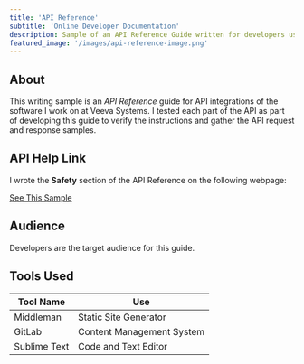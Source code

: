```yaml
---
title: 'API Reference'
subtitle: 'Online Developer Documentation'
description: Sample of an API Reference Guide written for developers using a static site generator (Middleman) and Markdown.
featured_image: '/images/api-reference-image.png'
---
```


## About

This writing sample is an <em>API Reference</em> guide for API integrations of the software I work on at Veeva Systems. I tested each part of the API as part of developing this guide to verify the instructions and gather the API request and response samples. 

## API Help Link

I wrote the **Safety** section of the API Reference on the following webpage:

<a href="https://developer.veevavault.com/api/22.1/#safety" target="_blank" class="button button--large">See This Sample <i class="fas fa-external-link-alt"></i></a>

## Audience

Developers are the target audience for this guide. 

## Tools Used 

<table>
	<thead>
		<tr>
			<th>Tool Name</th>
			<th>Use</th>
		</tr>
	</thead>
	<tbody>
		<tr>
			<td>Middleman</td>
			<td>Static Site Generator</td>
		</tr>
		<tr>
			<td>GitLab</td>
			<td>Content Management System</td>
		</tr>
		<tr>
			<td>Sublime Text</td>
			<td>Code and Text Editor</td>
		</tr>
	</tbody>
</table>